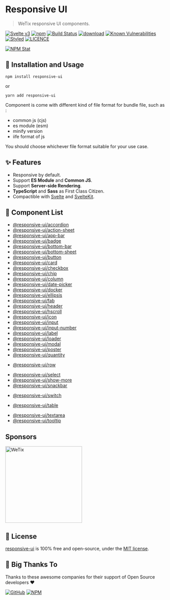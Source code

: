 # Responsive UI

> WeTix responsive UI components.

<p>

[![Svelte v3](https://img.shields.io/badge/svelte-v3-orange.svg)](https://svelte.dev)
[![npm](https://img.shields.io/npm/v/responsive-ui.svg)](https://www.npmjs.com/package/responsive-ui)
[![Build Status](https://github.com/wetix/responsive-ui/workflows/test/badge.svg?branch=main)](https://github.com/wetix/responsive-ui)
[![download](https://img.shields.io/npm/dw/responsive-ui.svg)](https://www.npmjs.com/package/responsive-ui)
[![Known Vulnerabilities](https://snyk.io/test/github/wetix/responsive-ui/badge.svg)](https://snyk.io/test/github/wetix/responsive-ui)
[![Styled](https://img.shields.io/badge/styled_with-prettier-ff69b4.svg)](https://github.com/prettier/prettier)
[![LICENCE](https://img.shields.io/github/license/wetix/responsive-ui)](https://github.com/wetix/responsive-ui/blob/main/LICENSE)

[![NPM Stat](https://nodei.co/npm/responsive-ui.png)](https://www.npmjs.com/package/responsive-ui)

</p>

## 🔨 Installation and Usage

```console
npm install responsive-ui
```

or

```console
yarn add responsive-ui
```

Component is come with different kind of file format for bundle file, such as :

- common js (cjs)
- es module (esm)
- minify version
- iife format of js

You should choose whichever file format suitable for your use case.

## ✨ Features

- Responsive by default.
- Support **ES Module** and **Common JS**.
- Support **Server-side Rendering**.
- **TypeScript** and **Sass** as First Class Citizen.
- Compactible with [Svelte](https://svelte.dev/) and [SvelteKit](https://kit.svelte.dev/).

## 💅 Component List

- [@responsive-ui/accordion](https://github.com/wetix/responsive-ui/tree/main/components/accordion)
- [@responsive-ui/action-sheet](https://github.com/wetix/responsive-ui/tree/main/components/action-sheet)
- [@responsive-ui/app-bar](https://github.com/wetix/responsive-ui/tree/main/components/app-bar)
- [@responsive-ui/badge](https://github.com/wetix/responsive-ui/tree/main/components/badge)
- [@responsive-ui/bottom-bar](https://github.com/wetix/responsive-ui/tree/main/components/bottom-bar)
- [@responsive-ui/bottom-sheet](https://github.com/wetix/responsive-ui/tree/main/components/bottom-modal)
- [@responsive-ui/button](https://github.com/wetix/responsive-ui/tree/main/components/button)
- [@responsive-ui/card](https://github.com/wetix/responsive-ui/tree/main/components/card)
- [@responsive-ui/checkbox](https://github.com/wetix/responsive-ui/tree/main/components/checkbox)
- [@responsive-ui/chip](https://github.com/wetix/responsive-ui/tree/main/components/chip)
- [@responsive-ui/column](https://github.com/wetix/responsive-ui/tree/main/components/column)
- [@responsive-ui/date-picker](https://github.com/wetix/responsive-ui/tree/main/components/date-picker)
- [@responsive-ui/docker](https://github.com/wetix/responsive-ui/tree/main/components/docker)
- [@responsive-ui/ellipsis](https://github.com/wetix/responsive-ui/tree/main/components/ellipsis)
- [@responsive-ui/fab](https://github.com/wetix/responsive-ui/tree/main/components/fab)
- [@responsive-ui/header](https://github.com/wetix/responsive-ui/tree/main/components/header)
- [@responsive-ui/hscroll](https://github.com/wetix/responsive-ui/tree/main/components/hscroll)
- [@responsive-ui/icon](https://github.com/wetix/responsive-ui/tree/main/components/icon)
- [@responsive-ui/input](https://github.com/wetix/responsive-ui/tree/main/components/input)
- [@responsive-ui/input-number](https://github.com/wetix/responsive-ui/tree/main/components/input-number)
- [@responsive-ui/label](https://github.com/wetix/responsive-ui/tree/main/components/label)
- [@responsive-ui/loader](https://github.com/wetix/responsive-ui/tree/main/components/loader)
- [@responsive-ui/modal](https://github.com/wetix/responsive-ui/tree/main/components/modal)
- [@responsive-ui/poster](https://github.com/wetix/responsive-ui/tree/main/components/poster)
- [@responsive-ui/quantity](https://github.com/wetix/responsive-ui/tree/main/components/quantity)
<!-- - [@responsive-ui/responsive](https://github.com/wetix/responsive-ui/tree/main/components/responsive) -->
- [@responsive-ui/row](https://github.com/wetix/responsive-ui/tree/main/components/row)
<!-- - [@responsive-ui/search](https://github.com/wetix/responsive-ui/tree/main/components/search) -->
- [@responsive-ui/select](https://github.com/wetix/responsive-ui/tree/main/components/select)
- [@responsive-ui/show-more](https://github.com/wetix/responsive-ui/tree/main/components/show-more)
- [@responsive-ui/snackbar](https://github.com/wetix/responsive-ui/tree/main/components/snackbar)
<!-- - [@responsive-ui/stepper](https://github.com/wetix/responsive-ui/tree/main/components/stepper) -->
- [@responsive-ui/switch](https://github.com/wetix/responsive-ui/tree/main/components/switch)
<!-- - [@responsive-ui/tab](https://github.com/wetix/responsive-ui/tree/main/components/tab) -->
- [@responsive-ui/table](https://github.com/wetix/responsive-ui/tree/main/components/table)
<!-- - [@responsive-ui/tag](https://github.com/wetix/responsive-ui/tree/main/components/tag) -->
- [@responsive-ui/textarea](https://github.com/wetix/responsive-ui/tree/main/components/textarea)
- [@responsive-ui/tooltip](https://github.com/wetix/responsive-ui/tree/main/components/tooltip)
<!-- - [@responsive-ui/upload](https://github.com/wetix/responsive-ui/tree/main/components/upload) -->

## Sponsors

<img src="https://asset.wetix.my/images/logo/wetix.png" alt="WeTix" width="240px">

## 📄 License

[responsive-ui](https://github.com/wetix/responsive-ui) is 100% free and open-source, under the [MIT license](https://github.com/wetix/responsive-ui/blob/main/LICENSE).

## 🎉 Big Thanks To

Thanks to these awesome companies for their support of Open Source developers ❤

[![GitHub](https://jstools.dev/img/badges/github.svg)](https://github.com/open-source)
[![NPM](https://jstools.dev/img/badges/npm.svg)](https://www.npmjs.com/)

